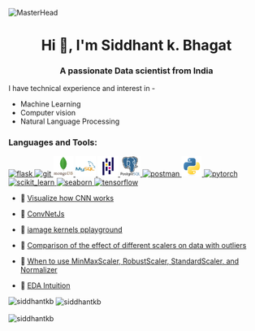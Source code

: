 <!--### Hi there 👋-->

<!--
**siddhantkb/siddhantkb** is a ✨ _special_ ✨ repository because its `README.md` (this file) appears on your GitHub profile.

Here are some ideas to get you started:

- 🔭 I’m currently working on ...
- 🌱 I’m currently learning ...
- 👯 I’m looking to collaborate on ...
- 🤔 I’m looking for help with ...
- 💬 Ask me about ...
- 📫 How to reach me: ...
- 😄 Pronouns: ...
- ⚡ Fun fact: ...
- 📖 <a href="" target="_blank" rel="noreferrer"></a>
-->
![MasterHead](https://scitechdaily.com/images/Brain-Patterns-Illustration.gif)
<h1 align="center">Hi 👋, I'm Siddhant k. Bhagat</h1>
<h3 align="center">A passionate Data scientist from India</h3>

<!--<h3 align="left">Connect with me:</h3>-->
<p align="left">
I have technical experience and interest in -
<ul>
	<li>Machine Learning</li>
	<li>Computer vision</li>
	<li>Natural Language Processing</li>
</ul>
</p>

<h3 align="left">Languages and Tools:</h3>
<p align="left"> <!--<a href="https://aws.amazon.com" target="_blank" rel="noreferrer"> <img src="https://raw.githubusercontent.com/devicons/devicon/master/icons/amazonwebservices/amazonwebservices-original-wordmark.svg" alt="aws" width="40" height="40"/> </a> <a href="https://www.djangoproject.com/" target="_blank" rel="noreferrer"> <img src="https://cdn.worldvectorlogo.com/logos/django.svg" alt="django" width="40" height="40"/> </a> <a href="https://www.docker.com/" target="_blank" rel="noreferrer"> <img src="https://raw.githubusercontent.com/devicons/devicon/master/icons/docker/docker-original-wordmark.svg" alt="docker" width="40" height="40"/> </a> --><a href="https://flask.palletsprojects.com/" target="_blank" rel="noreferrer"> <img src="https://www.vectorlogo.zone/logos/pocoo_flask/pocoo_flask-icon.svg" alt="flask" width="40" height="40"/> </a> <a href="https://git-scm.com/" target="_blank" rel="noreferrer"> <img src="https://www.vectorlogo.zone/logos/git-scm/git-scm-icon.svg" alt="git" width="40" height="40"/> </a><!-- <a href="https://kubernetes.io" target="_blank" rel="noreferrer"> <img src="https://www.vectorlogo.zone/logos/kubernetes/kubernetes-icon.svg" alt="kubernetes" width="40" height="40"/> </a>--> <a href="https://www.mongodb.com/" target="_blank" rel="noreferrer"> <img src="https://raw.githubusercontent.com/devicons/devicon/master/icons/mongodb/mongodb-original-wordmark.svg" alt="mongodb" width="40" height="40"/> </a> <a href="https://www.mysql.com/" target="_blank" rel="noreferrer"> <img src="https://raw.githubusercontent.com/devicons/devicon/master/icons/mysql/mysql-original-wordmark.svg" alt="mysql" width="40" height="40"/> </a> <a href="https://pandas.pydata.org/" target="_blank" rel="noreferrer"> <img src="https://raw.githubusercontent.com/devicons/devicon/2ae2a900d2f041da66e950e4d48052658d850630/icons/pandas/pandas-original.svg" alt="pandas" width="40" height="40"/> </a> <a href="https://www.postgresql.org" target="_blank" rel="noreferrer"> <img src="https://raw.githubusercontent.com/devicons/devicon/master/icons/postgresql/postgresql-original-wordmark.svg" alt="postgresql" width="40" height="40"/> </a> <a href="https://postman.com" target="_blank" rel="noreferrer"> <img src="https://www.vectorlogo.zone/logos/getpostman/getpostman-icon.svg" alt="postman" width="40" height="40"/> </a> <a href="https://www.python.org" target="_blank" rel="noreferrer"> <img src="https://raw.githubusercontent.com/devicons/devicon/master/icons/python/python-original.svg" alt="python" width="40" height="40"/> </a> <a href="https://pytorch.org/" target="_blank" rel="noreferrer"> <img src="https://www.vectorlogo.zone/logos/pytorch/pytorch-icon.svg" alt="pytorch" width="40" height="40"/> </a> <a href="https://scikit-learn.org/" target="_blank" rel="noreferrer"> <img src="https://upload.wikimedia.org/wikipedia/commons/0/05/Scikit_learn_logo_small.svg" alt="scikit_learn" width="40" height="40"/> </a> <a href="https://seaborn.pydata.org/" target="_blank" rel="noreferrer"> <img src="https://seaborn.pydata.org/_images/logo-mark-lightbg.svg" alt="seaborn" width="40" height="40"/> </a> <a href="https://www.tensorflow.org" target="_blank" rel="noreferrer"> <img src="https://www.vectorlogo.zone/logos/tensorflow/tensorflow-icon.svg" alt="tensorflow" width="40" height="40"/> </a> </p>



- 📖 <a href="https://adamharley.com/nn_vis/cnn/3d.html" target="_blank" rel="noreferrer">Visualize how CNN works</a>
- 📖 <a href="https://cs.stanford.edu/people/karpathy/convnetjs/" target="_blank" rel="noreferrer">ConvNetJs</a>
- 📖 <a href="https://setosa.io/ev/image-kernels/" target="_blank" rel="noreferrer">iamage kernels pplayground</a>

- 📖 <a href="https://scikit-learn.org/stable/auto_examples/preprocessing/plot_all_scaling.html" target="_blank" rel="noreferrer">Comparison of the effect of different scalers on data with outliers</a>
- 📖 <a href="https://towardsdatascience.com/scale-standardize-or-normalize-with-scikit-learn-6ccc7d176a02" target="_blank" rel="noreferrer">When to use MinMaxScaler, RobustScaler, StandardScaler, and Normalizer
</a>

- 📖 <a href="https://towardsdatascience.com/exploratory-data-analysis-8fc1cb20fd15" target="_blank" rel="noreferrer">EDA Intuition</a>


<p><img align="left" src="https://github-readme-stats.vercel.app/api/top-langs?username=siddhantkb&show_icons=true&locale=en&layout=compact" alt="siddhantkb" /></p>

<p>&nbsp;<img align="center" src="https://github-readme-stats.vercel.app/api?username=siddhantkb&show_icons=true&locale=en" alt="siddhantkb" /></p>

<p><img align="center" src="https://github-readme-streak-stats.herokuapp.com/?user=siddhantkb&" alt="siddhantkb" /></p>

